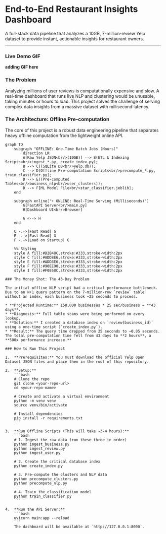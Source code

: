 # End-to-End Restaurant Insights Dashboard

A full-stack data pipeline that analyzes a 10GB, 7-million-review Yelp dataset to provide instant, actionable insights for restaurant owners.

---

### Live Demo GIF

**adding GIF here**


### The Problem

Analyzing millions of user reviews is computationally expensive and slow. A real-time dashboard that runs live NLP and clustering would be unusable, taking minutes or hours to load. This project solves the challenge of serving complex data insights from a massive dataset with millisecond latency.

### The Architecture: Offline Pre-computation

The core of this project is a robust data engineering pipeline that separates heavy offline computation from the lightweight online API.

```mermaid
graph TD
    subgraph "OFFLINE: One-Time Batch Jobs (Hours)"
        direction LR
        A[Raw Yelp JSON<br/>(10GB)] --> B(ETL & Indexing Scripts<br/>ingest_*.py, create_index.py);
        B --> C((SQLite DB<br/>yelp.db));
        C --> D[Offline Pre-computation Scripts<br/>precompute_*.py, train_classifier.py];
        D --> E((Pre-computed Tables<br/>business_nlp<br/>user_clusters));
        D --> F[ML Model File<br/>star_classifier.joblib];
    end

    subgraph online["⚡ ONLINE: Real-Time Serving (Milliseconds)"]
        G[FastAPI Server<br/>main.py]
        H[Dashboard UI<br/>Browser]
        
        G <--> H
    end
    
    C -.->|Fast Read| G
    E -.->|Fast Read| G
    F -.->|Load on Startup| G

    %% Styling
    style A fill:#D2B48C,stroke:#333,stroke-width:2px
    style C fill:#ADD8E6,stroke:#333,stroke-width:2px
    style E fill:#ADD8E6,stroke:#333,stroke-width:2px
    style F fill:#90EE90,stroke:#333,stroke-width:2px
    style I fill:#F0E68C,stroke:#333,stroke-width:2px

### The Money Shot: The 43-Day Problem

The initial offline NLP script had a critical performance bottleneck. Due to an N+1 query pattern on the 7-million-row `review` table without an index, each business took ~25 seconds to process.

* **Projected Runtime:** 150,000 businesses * 25 sec/business = **43 days**.
* **Diagnosis:** Full table scans were being performed on every lookup.
* **Solution:** I created a database index on `review(business_id)` using a one-time script (`create_index.py`).
* **Result:** The query time dropped from 25 seconds to ~0.05 seconds. The total pre-computation time fell from 43 days to **2 hours**, a **500x performance increase.**

### How to Run This Project

1.  **Prerequisites:** You must download the official Yelp Open Dataset JSON files and place them in the root of this repository.

2.  **Setup:**
    ```bash
    # Clone the repo
    git clone <your-repo-url>
    cd <your-repo-name>

    # Create and activate a virtual environment
    python -m venv venv
    source venv/bin/activate

    # Install dependencies
    pip install -r requirements.txt
    ```

3.  **Run Offline Scripts (This will take ~3-4 hours):**
    ```bash
    # 1. Ingest the raw data (run these three in order)
    python ingest_business.py
    python ingest_review.py
    python ingest_user.py

    # 2. Create the critical database index
    python create_index.py

    # 3. Pre-compute the clusters and NLP data
    python precompute_clusters.py
    python precompute_nlp.py

    # 4. Train the classification model
    python train_classifier.py
    ```

4.  **Run the API Server:**
    ```bash
    uvicorn main:app --reload
    ```
    The dashboard will be available at `http://127.0.0.1:8000`.